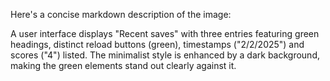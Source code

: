 Here's a concise markdown description of the image:

A user interface displays "Recent saves" with three entries featuring green headings, distinct reload buttons (green), timestamps ("2/2/2025") and scores ("4") listed. The minimalist style is enhanced by a dark background, making the green elements stand out clearly against it.